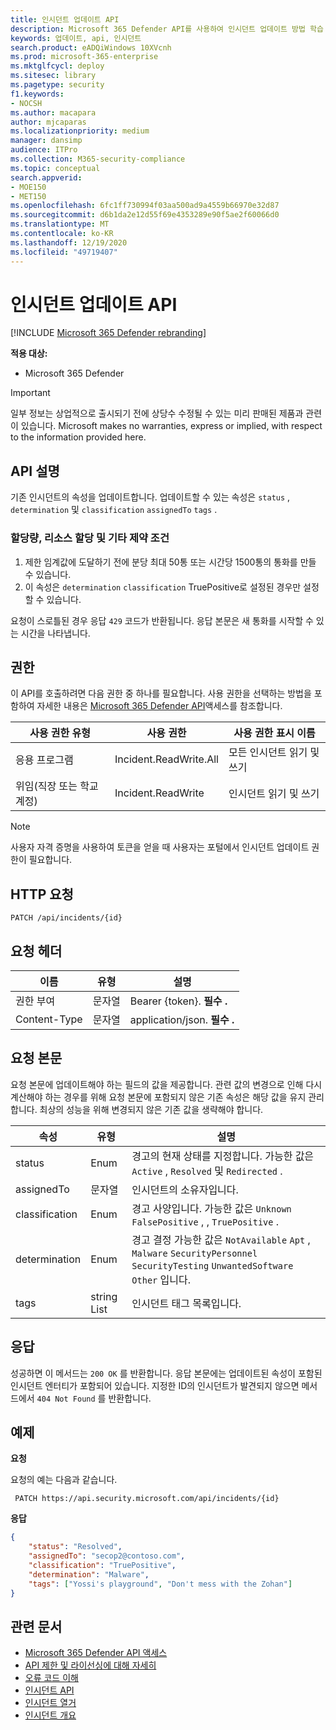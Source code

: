 ```yaml
---
title: 인시던트 업데이트 API
description: Microsoft 365 Defender API를 사용하여 인시던트 업데이트 방법 학습
keywords: 업데이트, api, 인시던트
search.product: eADQiWindows 10XVcnh
ms.prod: microsoft-365-enterprise
ms.mktglfcycl: deploy
ms.sitesec: library
ms.pagetype: security
f1.keywords:
- NOCSH
ms.author: macapara
author: mjcaparas
ms.localizationpriority: medium
manager: dansimp
audience: ITPro
ms.collection: M365-security-compliance
ms.topic: conceptual
search.appverid:
- MOE150
- MET150
ms.openlocfilehash: 6fc1ff730994f03aa500ad9a4559b66970e32d87
ms.sourcegitcommit: d6b1da2e12d55f69e4353289e90f5ae2f60066d0
ms.translationtype: MT
ms.contentlocale: ko-KR
ms.lasthandoff: 12/19/2020
ms.locfileid: "49719407"
---
```

# <a name="update-incidents-api"></a>인시던트 업데이트 API

[!INCLUDE [Microsoft 365 Defender rebranding](../includes/microsoft-defender.md)]

**적용 대상:**

- Microsoft 365 Defender

> [!IMPORTANT]
> 일부 정보는 상업적으로 출시되기 전에 상당수 수정될 수 있는 미리 판매된 제품과 관련이 있습니다. Microsoft makes no warranties, express or implied, with respect to the information provided here.

## <a name="api-description"></a>API 설명

기존 인시던트의 속성을 업데이트합니다. 업데이트할 수 있는 속성은 ```status``` , ```determination``` 및 ```classification``` ```assignedTo``` ```tags``` .

### <a name="quotas-resource-allocation-and-other-constraints"></a>할당량, 리소스 할당 및 기타 제약 조건

1. 제한 임계값에 도달하기 전에 분당 최대 50통 또는 시간당 1500통의 통화를 만들 수 있습니다.
2. 이 속성은 `determination` `classification` TruePositive로 설정된 경우만 설정할 수 있습니다.

요청이 스로틀된 경우 응답 `429` 코드가 반환됩니다. 응답 본문은 새 통화를 시작할 수 있는 시간을 나타냅니다.

## <a name="permissions"></a>권한

이 API를 호출하려면 다음 권한 중 하나를 필요합니다. 사용 권한을 선택하는 방법을 포함하여 자세한 내용은 [Microsoft 365 Defender API](api-access.md)액세스를 참조합니다.

사용 권한 유형 | 사용 권한 | 사용 권한 표시 이름
-|-|-
응용 프로그램 | Incident.ReadWrite.All | 모든 인시던트 읽기 및 쓰기
위임(직장 또는 학교 계정) | Incident.ReadWrite | 인시던트 읽기 및 쓰기

> [!NOTE]
> 사용자 자격 증명을 사용하여 토큰을 얻을 때 사용자는 포털에서 인시던트 업데이트 권한이 필요합니다.

## <a name="http-request"></a>HTTP 요청

```HTTP
PATCH /api/incidents/{id}
```

## <a name="request-headers"></a>요청 헤더

이름 | 유형 | 설명
-|-|-
권한 부여 | 문자열 | Bearer {token}. **필수 .**
Content-Type | 문자열 | application/json. **필수 .**

## <a name="request-body"></a>요청 본문

요청 본문에 업데이트해야 하는 필드의 값을 제공합니다. 관련 값의 변경으로 인해 다시 계산해야 하는 경우를 위해 요청 본문에 포함되지 않은 기존 속성은 해당 값을 유지 관리합니다. 최상의 성능을 위해 변경되지 않은 기존 값을 생략해야 합니다.

속성 | 유형 | 설명
-|-|-
status | Enum | 경고의 현재 상태를 지정합니다. 가능한 값은 ```Active``` , ```Resolved``` 및 ```Redirected``` .
assignedTo | 문자열 | 인시던트의 소유자입니다.
classification | Enum | 경고 사양입니다. 가능한 값은 ```Unknown``` ```FalsePositive``` , , ```TruePositive``` .
determination | Enum | 경고 결정 가능한 값은 ```NotAvailable``` ```Apt``` , ```Malware``` ```SecurityPersonnel``` ```SecurityTesting``` ```UnwantedSoftware``` ```Other``` 입니다.
tags | string List | 인시던트 태그 목록입니다.

## <a name="response"></a>응답

성공하면 이 메서드는 `200 OK` 를 반환합니다. 응답 본문에는 업데이트된 속성이 포함된 인시던트 엔터티가 포함되어 있습니다. 지정한 ID의 인시던트가 발견되지 않으면 메서드에서 `404 Not Found` 를 반환합니다.

## <a name="example"></a>예제

**요청**

요청의 예는 다음과 같습니다.

```HTTP
 PATCH https://api.security.microsoft.com/api/incidents/{id}
```

**응답**

```json
{
    "status": "Resolved",
    "assignedTo": "secop2@contoso.com",
    "classification": "TruePositive",
    "determination": "Malware",
    "tags": ["Yossi's playground", "Don't mess with the Zohan"]
}
```

## <a name="related-articles"></a>관련 문서

- [Microsoft 365 Defender API 액세스](api-access.md)
- [API 제한 및 라이선싱에 대해 자세히](api-terms.md)
- [오류 코드 이해](api-error-codes.md)
- [인시던트 API](api-incident.md)
- [인시던트 열거](api-list-incidents.md)
- [인시던트 개요](incidents-overview.md)
